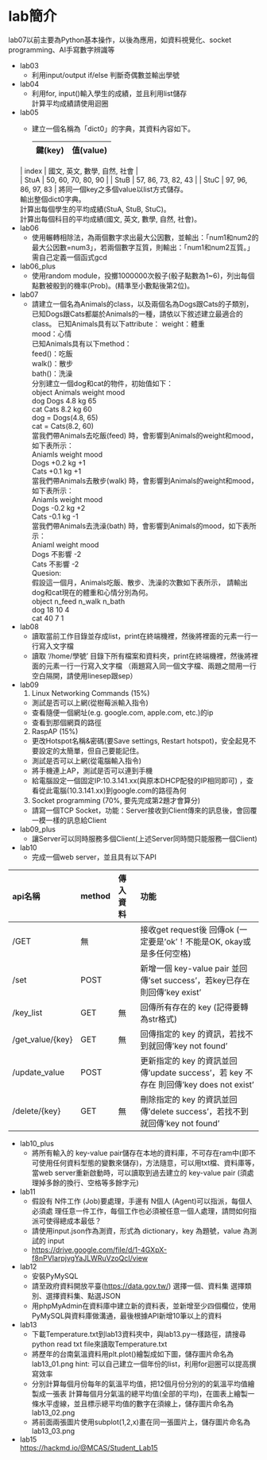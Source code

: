 # lab簡介
lab07以前主要為Python基本操作，以後為應用，如資料視覺化、socket programming、AI手寫數字辨識等
* lab03
  - 利用input/output if/else 判斷奇偶數並輸出學號  
* lab04
  - 利用for, input()輸入學生的成績，並且利用list儲存  
    計算平均成績請使用迴圈  
* lab05  
  - 建立一個名稱為「dict0」的字典，其資料內容如下。

    | 鍵(key) |	值(value) |
    | ---- | ---- |  
   | index	| 國文, 英文, 數學, 自然, 社會  |  
   | StuA	| 50, 60, 70, 80, 90 |
   | StuB	| 57, 86, 73, 82, 43 | 
   | StuC	| 97, 96, 86, 97, 83 | 
    將同一個key之多個value以list方式儲存。  
    輸出整個dict0字典。  
    計算出每個學生的平均成績(StuA, StuB, StuC)。  
    計算出每個科目的平均成績(國文, 英文, 數學, 自然, 社會)。    
* lab06  
  - 使用輾轉相除法，為兩個數字求出最大公因數，並輸出：「num1和num2的最大公因數=num3」，若兩個數字互質，則輸出：「num1和num2互質。」需自己定義一個函式gcd  
* lab06_plus  
  - 使用random module，投擲1000000次骰子(骰子點數為1~6)，列出每個點數被骰到的機率(Prob)。(精準至小數點後第2位)。  
* lab07
  - 請建立一個名為Animals的class，以及兩個名為Dogs跟Cats的子類別，已知Dogs跟Cats都屬於Animals的一種，請依以下敘述建立最適合的class。
    已知Animals具有以下attribute：
    weight：體重  
    mood：心情  
    已知Animals具有以下method：    
    feed()：吃飯  
    walk()：散步  
    bath()：洗澡  
    分別建立一個dog和cat的物件，初始值如下：  
    object	Animals	weight	mood  
    dog	Dogs	4.8 kg	65  
    cat	Cats	8.2 kg	60  
    dog = Dogs(4.8, 65)  
    cat = Cats(8.2, 60)  
    當我們帶Animals去吃飯(feed) 時，會影響到Animals的weight和mood，如下表所示：  
    Aniamls	weight	mood  
    Dogs	+0.2 kg	+1  
    Cats	+0.1 kg	+1  
    當我們帶Animals去散步(walk) 時，會影響到Animals的weight和mood，如下表所示：  
    Aniamls	weight	mood  
    Dogs	-0.2 kg	+2  
    Cats	-0.1 kg	-1  
    當我們帶Animals去洗澡(bath) 時，會影響到Animals的mood，如下表所示：  
    Aniaml	weight	mood  
    Dogs	不影響	-2  
    Cats	不影響	-2  
    Quesion:  
    假設這一個月，Animals吃飯、散步、洗澡的次數如下表所示， 請輸出dog和cat現在的體重和心情分別為何。  
    object	n_feed	n_walk	n_bath  
    dog	18	10	4  
    cat	40	7	1  
* lab08
  - 讀取當前工作目錄並存成list，print在終端機裡，然後將裡面的元素一行一行寫入文字檔
  - 讀取 ‘/home/學號’ 目錄下所有檔案和資料夾，print在終端機裡，然後將裡面的元素一行一行寫入文字檔
（兩題寫入同一個文字檔、兩題之間用一行空白隔開，請使用linesep跟sep）
* lab09
  1. Linux Networking Commands (15%)
  - 測試是否可以上網(從樹莓派輸入指令)
  - 查看隨便一個網址(e.g. google.com, apple.com, etc.)的ip
  - 查看到那個網頁的路徑
  2. RaspAP (15%)
    - 更改Hotspot名稱&密碼(要Save settings, Restart hotspot)，安全起見不要設定的太簡單，但自己要能記住。
    - 測試是否可以上網(從電腦輸入指令)
    - 將手機連上AP，測試是否可以連到手機
    - 給電腦設定一個固定IP:10.3.141.xx(與原本DHCP配發的IP相同即可)
    ，查看從此電腦(10.3.141.xx)到google.com的路徑為何
  3. Socket programming (70%, 要先完成第2題才會算分)
    - 請寫一個TCP Socket，功能：Server接收到Client傳來的訊息後，會回覆一模一樣的訊息給Client
* lab09_plus
  - 讓Server可以同時服務多個Client(上述Server同時間只能服務一個Client)
* lab10
  - 完成一個web server，並且具有以下API
  
|api名稱	|method	|傳入資料	|功能|
| :-----| :---- | :----| :----|
| /GET	| 無 |  | 接收get request後 回傳ok (一定要是’ok’！不能是OK, okay或是多任何空格)|  
| /set	| POST		|  | 新增一個 key-value pair 並回傳’set success’，若key已存在 則回傳’key exist’ |  
|/key_list	|GET	|無|	回傳所有存在的 key (記得要轉為str格式)|
|/get_value/{key}	|GET|	無|	回傳指定的 key 的資訊，若找不到就回傳’key not found’|  
|/update_value|	POST		| |更新指定的 key 的資訊並回傳’update success’，若 key 不存在 則回傳’key does not exist’|  
| /delete/{key}|	GET|	無	|刪除指定的 key 的資訊並回傳’delete success’，若找不到就回傳’key not found’|  
* lab10_plus
  - 將所有輸入的 key-value pair儲存在本地的資料庫，不可存在ram中(即不可使用任何資料型態的變數來儲存)，方法隨意，可以用txt檔、資料庫等，當web server重新啟動時，可以讀取到過去建立的 key-value pair
(須處理掉多餘的換行、空格等多餘字元)
* lab11
  - 假設有 N件工作 (Job)要處理，手邊有 N個人 (Agent)可以指派，每個人必須處       理任意一件工作，每個工作也必須被任意一個人處理，請問如何指派可使得總成本最低？
  - 請使用input.json作為測資，形式為 dictionary，key 為題號，value 為測試的 input
  - https://drive.google.com/file/d/1-4GXpX-f8nPVIarpjvgYaJLWRuVzoQcI/view
* lab12
  - 安裝PyMySQL
  - 請至政府資料開放平臺(https://data.gov.tw/) 選擇一個、資料集
選擇類別、選擇資料集、點選JSON
  - 用phpMyAdmin在資料庫中建立新的資料表，並新增至少四個欄位，使用PyMySQL與資料庫做溝通，最後根據API新增10筆以上的資料
* lab13
  - 下載Temperature.txt到lab13資料夾中，與lab13.py一樣路徑，請搜尋python read txt file來讀取Temperature.txt
  - 將歷年的台南氣溫資料用plt.plot()繪製成如下圖，儲存圖片命名為 lab13_01.png
hint: 可以自己建立一個年份的list，利用for迴圈可以提高撰寫效率
  - 分別計算每個月份每年的氣溫平均值，把12個月份分別的的氣溫平均值繪製成一張表
計算每個月分氣溫的總平均值(全部的平均)，在圖表上繪製一條水平虛線，並且標示總平均值的數字在須線上，儲存圖片命名為 lab13_02.png
  - 將前面兩張圖片使用subplot(1,2,x)畫在同一張圖片上，儲存圖片命名為 lab13_03.png
* lab15  
  https://hackmd.io/@MCAS/Student_Lab15
  
